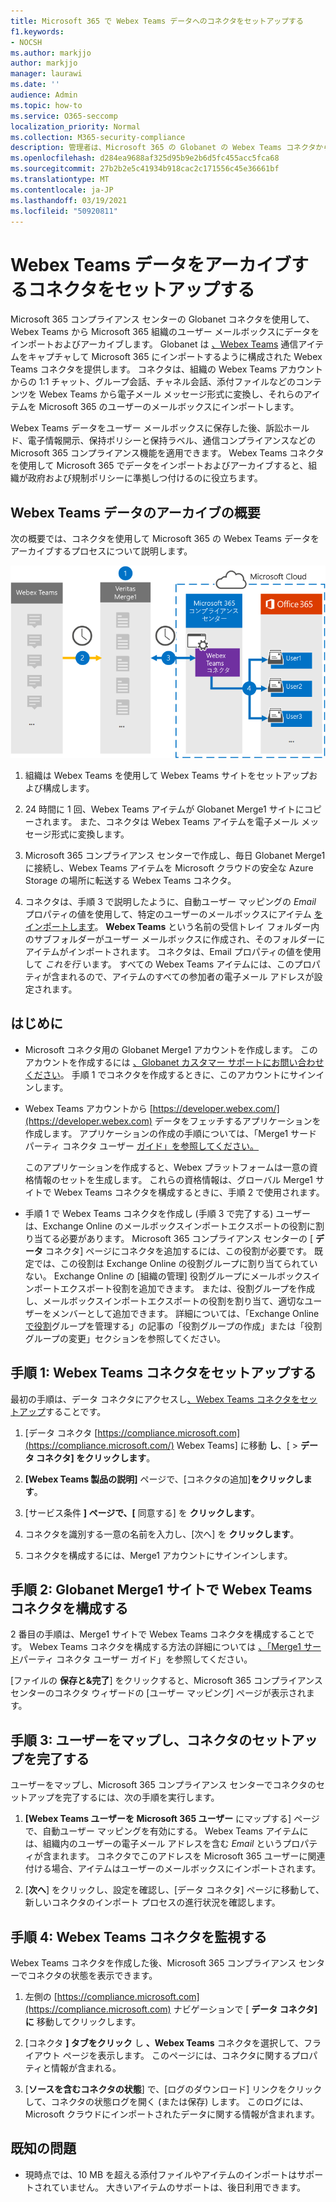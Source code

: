 ```yaml
---
title: Microsoft 365 で Webex Teams データへのコネクタをセットアップする
f1.keywords:
- NOCSH
ms.author: markjjo
author: markjjo
manager: laurawi
ms.date: ''
audience: Admin
ms.topic: how-to
ms.service: O365-seccomp
localization_priority: Normal
ms.collection: M365-security-compliance
description: 管理者は、Microsoft 365 の Globanet の Webex Teams コネクタからデータをインポートおよびアーカイブするコネクタをセットアップできます。 このコネクタを使用すると、Microsoft 365 のサード パーティデータ ソースからデータをアーカイブし、法的保持、コンテンツ検索、保持ポリシーなどのコンプライアンス機能を使用して、組織のサードパーティ データを管理できます。
ms.openlocfilehash: d284ea9688af325d95b9e2b6d5fc455acc5fca68
ms.sourcegitcommit: 27b2b2e5c41934b918cac2c171556c45e36661bf
ms.translationtype: MT
ms.contentlocale: ja-JP
ms.lasthandoff: 03/19/2021
ms.locfileid: "50920811"
---
```

# <a name="set-up-a-connector-to-archive-webex-teams-data"></a>Webex Teams データをアーカイブするコネクタをセットアップする

Microsoft 365 コンプライアンス センターの Globanet コネクタを使用して、Webex Teams から Microsoft 365 組織のユーザー メールボックスにデータをインポートおよびアーカイブします。 Globanet は [、Webex Teams](https://globanet.com/webex-teams/) 通信アイテムをキャプチャして Microsoft 365 にインポートするように構成された Webex Teams コネクタを提供します。 コネクタは、組織の Webex Teams アカウントからの 1:1 チャット、グループ会話、チャネル会話、添付ファイルなどのコンテンツを Webex Teams から電子メール メッセージ形式に変換し、それらのアイテムを Microsoft 365 のユーザーのメールボックスにインポートします。

Webex Teams データをユーザー メールボックスに保存した後、訴訟ホールド、電子情報開示、保持ポリシーと保持ラベル、通信コンプライアンスなどの Microsoft 365 コンプライアンス機能を適用できます。 Webex Teams コネクタを使用して Microsoft 365 でデータをインポートおよびアーカイブすると、組織が政府および規制ポリシーに準拠しつ付けるのに役立ちます。

## <a name="overview-of-archiving-webex-teams-data"></a>Webex Teams データのアーカイブの概要

次の概要では、コネクタを使用して Microsoft 365 の Webex Teams データをアーカイブするプロセスについて説明します。

![Webex Teams データのアーカイブ ワークフロー](../media/WebexTeamsConnectorWorkflow.png)

1. 組織は Webex Teams を使用して Webex Teams サイトをセットアップおよび構成します。

2. 24 時間に 1 回、Webex Teams アイテムが Globanet Merge1 サイトにコピーされます。 また、コネクタは Webex Teams アイテムを電子メール メッセージ形式に変換します。

3. Microsoft 365 コンプライアンス センターで作成し、毎日 Globanet Merge1 に接続し、Webex Teams アイテムを Microsoft クラウドの安全な Azure Storage の場所に転送する Webex Teams コネクタ。

4. コネクタは、手順 3 で説明したように、自動ユーザー マッピングの *Email* プロパティの値を使用して、特定のユーザーのメールボックスにアイテム [をインポートします](#step-3-map-users-and-complete-the-connector-setup)。 **Webex Teams** という名前の受信トレイ フォルダー内のサブフォルダーがユーザー メールボックスに作成され、そのフォルダーにアイテムがインポートされます。 コネクタは、Email プロパティの値を使用して *これを行* います。 すべての Webex Teams アイテムには、このプロパティが含まれるので、アイテムのすべての参加者の電子メール アドレスが設定されます。

## <a name="before-you-begin"></a>はじめに

- Microsoft コネクタ用の Globanet Merge1 アカウントを作成します。 このアカウントを作成するには [、Globanet カスタマー サポートにお問い合わせください](https://globanet.com/ms-connectors-contact)。 手順 1 でコネクタを作成するときに、このアカウントにサインインします。

- Webex Teams アカウントから [https://developer.webex.com/](https://developer.webex.com) データをフェッチするアプリケーションを作成します。 アプリケーションの作成の手順については、「Merge1 サード パーティ コネクタ ユーザー [ガイド」を参照してください。](https://docs.ms.merge1.globanetportal.com/Merge1%20Third-Party%20Connectors%20Webex%20Teams%20User%20Guide%20.pdf)

   このアプリケーションを作成すると、Webex プラットフォームは一意の資格情報のセットを生成します。 これらの資格情報は、グローバル Merge1 サイトで Webex Teams コネクタを構成するときに、手順 2 で使用されます。

- 手順 1 で Webex Teams コネクタを作成し (手順 3 で完了する) ユーザーは、Exchange Online のメールボックスインポートエクスポートの役割に割り当てる必要があります。 Microsoft 365 コンプライアンス センターの [ **データ** コネクタ] ページにコネクタを追加するには、この役割が必要です。 既定では、この役割は Exchange Online の役割グループに割り当てられていない。 Exchange Online の [組織の管理] 役割グループにメールボックスインポートエクスポート役割を追加できます。 または、役割グループを作成し、メールボックスインポートエクスポートの役割を割り当て、適切なユーザーをメンバーとして追加できます。 詳細については、「Exchange Online[で役割](/Exchange/permissions-exo/role-groups#create-role-groups)グループ[](/Exchange/permissions-exo/role-groups#modify-role-groups)を管理する」の記事の「役割グループの作成」または「役割グループの変更」セクションを参照してください。

## <a name="step-1-set-up-the-webex-teams-connector"></a>手順 1: Webex Teams コネクタをセットアップする

最初の手順は、データ コネクタにアクセスし[、Webex Teams コネクタをセットアップ](https://globanet.com/webex-teams/)することです。

1. [データ コネクタ [https://compliance.microsoft.com](https://compliance.microsoft.com/) Webex Teams] に移動 **し**、[  >  **データ コネクタ] をクリックします**。

2. **[Webex Teams 製品の説明]** ページで、[コネクタの追加]**をクリックします**。

3. [サービス条件 **] ページで、[** 同意する] を **クリックします**。

4. コネクタを識別する一意の名前を入力し、[次へ] を **クリックします**。

5. コネクタを構成するには、Merge1 アカウントにサインインします。

## <a name="step-2-configure-the-webex-teams-connector-on-the-globanet-merge1-site"></a>手順 2: Globanet Merge1 サイトで Webex Teams コネクタを構成する

2 番目の手順は、Merge1 サイトで Webex Teams コネクタを構成することです。 Webex Teams コネクタを構成する方法の詳細については [、「Merge1 サード](https://docs.ms.merge1.globanetportal.com/Merge1%20Third-Party%20Connectors%20Webex%20Teams%20User%20Guide%20.pdf)パーティ コネクタ ユーザー ガイド」を参照してください。

[ファイルの **保存と&完了**] をクリックすると、Microsoft 365 コンプライアンス センターのコネクタ ウィザードの [ユーザー マッピング] ページが表示されます。

## <a name="step-3-map-users-and-complete-the-connector-setup"></a>手順 3: ユーザーをマップし、コネクタのセットアップを完了する

ユーザーをマップし、Microsoft 365 コンプライアンス センターでコネクタのセットアップを完了するには、次の手順を実行します。

1. **[Webex Teams ユーザーを Microsoft 365 ユーザー** にマップする] ページで、自動ユーザー マッピングを有効にする。 Webex Teams アイテムには、組織内のユーザーの電子メール アドレスを含む *Email* というプロパティが含まれます。 コネクタでこのアドレスを Microsoft 365 ユーザーに関連付ける場合、アイテムはユーザーのメールボックスにインポートされます。

2. [**次へ**] をクリックし、設定を確認し、[データ コネクタ] ページに移動して、新しいコネクタのインポート プロセスの進行状況を確認します。

## <a name="step-4-monitor-the-webex-teams-connector"></a>手順 4: Webex Teams コネクタを監視する

Webex Teams コネクタを作成した後、Microsoft 365 コンプライアンス センターでコネクタの状態を表示できます。

1. 左側の [https://compliance.microsoft.com](https://compliance.microsoft.com) ナビゲーションで [ **データ コネクタ] に** 移動してクリックします。

2. [コネクタ **] タブをクリック** し **、Webex Teams** コネクタを選択して、フライアウト ページを表示します。 このページには、コネクタに関するプロパティと情報が含まれる。

3. [**ソースを含むコネクタの状態**] で、[ログのダウンロード] リンクをクリックして、コネクタの状態ログを開く (または保存) します。  このログには、Microsoft クラウドにインポートされたデータに関する情報が含まれます。

## <a name="known-issues"></a>既知の問題

- 現時点では、10 MB を超える添付ファイルやアイテムのインポートはサポートされていません。 大きいアイテムのサポートは、後日利用できます。